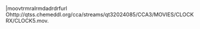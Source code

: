    |moov   trmra   lrmda   drdrf    url    Ohttp://qtss.chemeddl.org/cca/streams/qt32024085/CCA3/MOVIES/CLOCKRX/CLOCK5.mov .
